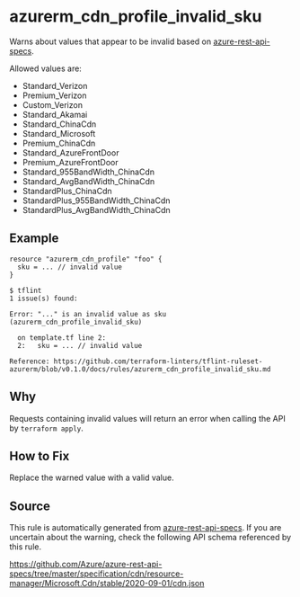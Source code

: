 <!--- This file generated by `tools/apispec-rule-gen/main.go`. DO NOT EDIT --->

# azurerm_cdn_profile_invalid_sku

Warns about values that appear to be invalid based on [azure-rest-api-specs](https://github.com/Azure/azure-rest-api-specs).

Allowed values are:
- Standard_Verizon
- Premium_Verizon
- Custom_Verizon
- Standard_Akamai
- Standard_ChinaCdn
- Standard_Microsoft
- Premium_ChinaCdn
- Standard_AzureFrontDoor
- Premium_AzureFrontDoor
- Standard_955BandWidth_ChinaCdn
- Standard_AvgBandWidth_ChinaCdn
- StandardPlus_ChinaCdn
- StandardPlus_955BandWidth_ChinaCdn
- StandardPlus_AvgBandWidth_ChinaCdn

## Example

```hcl
resource "azurerm_cdn_profile" "foo" {
  sku = ... // invalid value
}
```

```
$ tflint
1 issue(s) found:

Error: "..." is an invalid value as sku (azurerm_cdn_profile_invalid_sku)

  on template.tf line 2:
  2:   sku = ... // invalid value

Reference: https://github.com/terraform-linters/tflint-ruleset-azurerm/blob/v0.1.0/docs/rules/azurerm_cdn_profile_invalid_sku.md

```

## Why

Requests containing invalid values will return an error when calling the API by `terraform apply`.

## How to Fix

Replace the warned value with a valid value.

## Source

This rule is automatically generated from [azure-rest-api-specs](https://github.com/Azure/azure-rest-api-specs). If you are uncertain about the warning, check the following API schema referenced by this rule.

https://github.com/Azure/azure-rest-api-specs/tree/master/specification/cdn/resource-manager/Microsoft.Cdn/stable/2020-09-01/cdn.json
